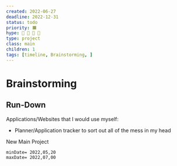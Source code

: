 ```yaml
---
created: 2022-06-27
deadline: 2022-12-31
status: todo
priority: 🟧
hype: 🤍 💛 🧡 💚
type: project
class: main
children: 1
tags: [timeline, Brainstorming, ]
---
```



# Brainstorming

## Run-Down
Applications/Websites that I would use myself:
- Planner/Application tracker to sort out all of the mess in my head

<span 
	  class='ob-timelines' 
	  data-date='2022-06-27-00' 
	  data-title='Brainstorming' 
	  data-class='orange' 
	  data-img = '🧮Projects/🏷️Labels/' 
	  data-type='range' 
	  data-end='2022-07-30-00'>
	New Main Project
</span>
```timeline-vis
minDate= 2022,05,20
maxDate= 2022,07,00
```
